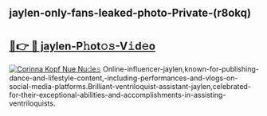 ## jaylen-only-fans​-leaked-photo​-Private-(r8okq)


# <h2><a href="https://mediaupload.pro?title=jaylen&ref=git">🔗👉 🔴 jaylen-P𝚑ot𝚘𝚜-V𝚒d𝚎o</a></h2>

[![Corinna Kopf Nue Nu𝚍e𝚜](https://i.imgur.com/0qMVB7G.gif)](https://mediaupload.pro?title=jaylen&ref=git)
Online-influencer-jaylen,known-for-publishing-dance-and-lifestyle-content,-including-performances-and-vlogs-on-social-media-platforms.Brilliant-ventriloquist-assistant-jaylen,celebrated-for-their-exceptional-abilities-and-accomplishments-in-assisting-ventriloquists.  